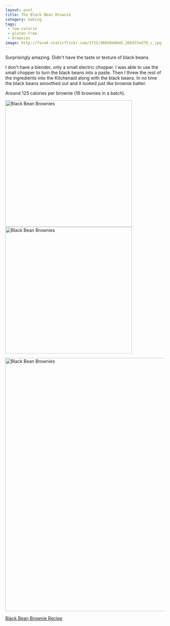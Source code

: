 ```yaml
---
layout: post
title: The Black Bean Brownie
category: baking
tags:
 - low-calorie
 - gluten-free
 - brownies
image: http://farm4.staticflickr.com/3725/9665840645_26b937ed79_c.jpg
---
```


Surprisingly amazing. Didn't have the taste or texture of black beans.

I don't have a blender, only a small electric chopper. I was able to use the small chopper to turn the black beans into a paste. Then I threw the rest of the ingredients into the Kitchenaid along with the black beans. In no time the black beans smoothed out and it looked just like brownie batter.

Around 125 calories per brownie (16 brownies in a batch).

<a href="http://www.flickr.com/photos/91218249@N05/9665840645/" title="Black Bean Brownies by katydecorah, on Flickr"><img src="http://farm4.staticflickr.com/3725/9665840645_26b937ed79_c.jpg" width="400" alt="Black Bean Brownies"></a>
<a href="http://www.flickr.com/photos/91218249@N05/9669075276/" title="Black Bean Brownies by katydecorah, on Flickr"><img src="http://farm8.staticflickr.com/7369/9669075276_84cdd89576_c.jpg" width="400" alt="Black Bean Brownies"></a>


<a href="http://www.flickr.com/photos/91218249@N05/9665841991/" title="Black Bean Brownies by katydecorah, on Flickr"><img src="http://farm6.staticflickr.com/5347/9665841991_a97456ee19_c.jpg" width="800" alt="Black Bean Brownies"></a>


[Black Bean Brownie Recipe](http://mmmisformommy.com/2011/05/legendary-black-bean-brownie.html)